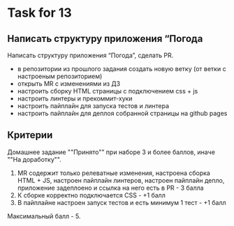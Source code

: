 # Task for 13

## Написать структуру приложения “Погода

Написать структуру приложения “Погода”, сделать PR.

- в репозитории из прошлого задания создать новую ветку (от ветки с настроеным репозиторием)
- открыть MR с изменениями из ДЗ
- настроить сборку HTML страницы с подключением css + js
- настроить линтеры и прекоммит-хуки
- настроить пайплайн для запуска тестов и линтера
- настроить пайплайн для деплоя собранной страницы на github pages

## Критерии

Домашнее задание ""Принято"" при наборе 3 и более баллов, иначе ""На доработку"".

1. MR содержит только релеватные изменения, настроена сборка HTML + JS, настроен пайплайн линтеров, настроен пайплайн депло, приложение задеплоено и ссылка на него есть в PR - 3 балла
2. К сборке корректно подключается CSS - +1 балл
3. В пайплайне настроен запуск тестов и есть минимум 1 тест - +1 балл

Максимальный балл - 5.
